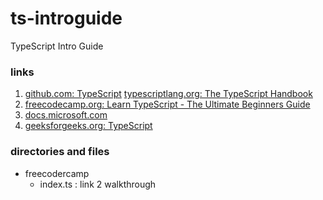 # ts-introguide
TypeScript Intro Guide

### links
1. [github.com: TypeScript](https://github.com/Microsoft/TypeScript)
[typescriptlang.org: The TypeScript Handbook](https://www.typescriptlang.org/docs/handbook/intro.html)
2. [freecodecamp.org: Learn TypeScript - The Ultimate Beginners Guide](https://www.freecodecamp.org/news/learn-typescript-beginners-guide/)
3. [docs.microsoft.com](https://docs.microsoft.com/en-us/learn/modules/typescript-get-started/)
4. [geeksforgeeks.org: TypeScript](https://www.geeksforgeeks.org/typescript/)

### directories and files
* freecodercamp
    - index.ts : link 2 walkthrough
